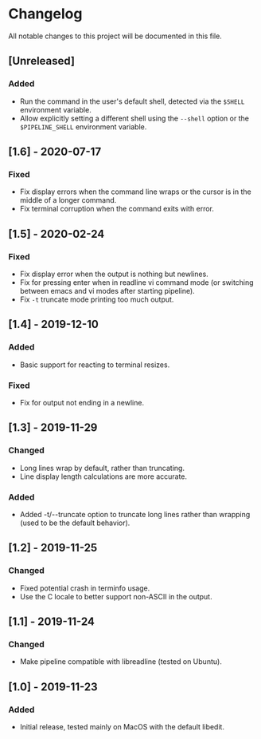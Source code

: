 # Changelog

All notable changes to this project will be documented in this file.

## [Unreleased]

### Added

- Run the command in the user's default shell, detected via the `$SHELL` environment variable.
- Allow explicitly setting a different shell using the `--shell` option or the `$PIPELINE_SHELL` environment variable.

## [1.6] - 2020-07-17

### Fixed

- Fix display errors when the command line wraps or the cursor is in the middle of a longer command.
- Fix terminal corruption when the command exits with error.

## [1.5] - 2020-02-24

### Fixed

- Fix display error when the output is nothing but newlines.
- Fix for pressing enter when in readline vi command mode (or switching between emacs and vi modes after starting pipeline).
- Fix `-t` truncate mode printing too much output.

## [1.4] - 2019-12-10

### Added

- Basic support for reacting to terminal resizes.

### Fixed

- Fix for output not ending in a newline.

## [1.3] - 2019-11-29

### Changed

- Long lines wrap by default, rather than truncating.
- Line display length calculations are more accurate.

### Added

- Added -t/--truncate option to truncate long lines rather than wrapping (used
  to be the default behavior).

## [1.2] - 2019-11-25

### Changed

- Fixed potential crash in terminfo usage.
- Use the C locale to better support non-ASCII in the output.

## [1.1] - 2019-11-24

### Changed

- Make pipeline compatible with libreadline (tested on Ubuntu).

## [1.0] - 2019-11-23

### Added

- Initial release, tested mainly on MacOS with the default libedit.
